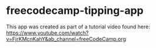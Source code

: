 # freecodecamp-tipping-app

This app was created as part of a tutorial video found here: https://www.youtube.com/watch?v=FjrKMcnKahY&ab_channel=freeCodeCamp.org

